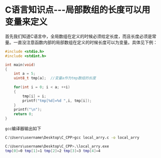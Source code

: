 # C语言知识点---局部数组的长度可以用变量来定义

首先我们知道C语言中，全局数组在定义的时候必须给定长度，而且长度必须是常量。一直没注意函数内部的局部数组在定义的时候长度可以为变量。具体见下例：

```c
#include <stdio.h>
#include <stdint.h>

int main(void)
{
    int a = 5;
    uint8_t tmp[a];  //变量a作为tmp数组的长度 
    
    for(int i = 0; i < a; ++i)
    {
        tmp[i] = i;
        printf("tmp[%d]=%d ",i, tmp[i]);
    }
    printf("\n");
    return 0;
}
```

`gcc`编译器输出如下

```bash
C:\Users\username\Desktop\C_CPP>gcc local_arry.c -o local_arry

C:\Users\username\Desktop\C_CPP>.\local_arry.exe
tmp[0]=0 tmp[1]=1 tmp[2]=2 tmp[3]=3 tmp[4]=4
```

